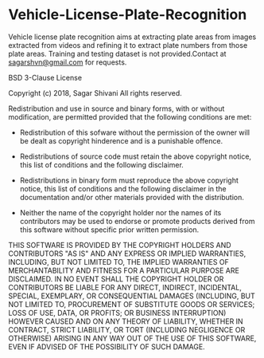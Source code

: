 # Vehicle-License-Plate-Recognition
Vehicle license plate recognition aims at extracting plate areas from images extracted from videos and refining it to extract plate numbers from those plate areas.
Training and testing dataset is not provided.Contact at sagarshvn@gmail.com for requests.


BSD 3-Clause License

Copyright (c) 2018, Sagar Shivani
All rights reserved.

Redistribution and use in source and binary forms, with or without
modification, are permitted provided that the following conditions are met:

* Redistribution of this sofware without the permission of the owner will be 
  dealt as copyright hinderence and is a punishable offence.

* Redistributions of source code must retain the above copyright notice, this
  list of conditions and the following disclaimer.

* Redistributions in binary form must reproduce the above copyright notice,
  this list of conditions and the following disclaimer in the documentation
  and/or other materials provided with the distribution.

* Neither the name of the copyright holder nor the names of its
  contributors may be used to endorse or promote products derived from
  this software without specific prior written permission.

THIS SOFTWARE IS PROVIDED BY THE COPYRIGHT HOLDERS AND CONTRIBUTORS "AS IS"
AND ANY EXPRESS OR IMPLIED WARRANTIES, INCLUDING, BUT NOT LIMITED TO, THE
IMPLIED WARRANTIES OF MERCHANTABILITY AND FITNESS FOR A PARTICULAR PURPOSE ARE
DISCLAIMED. IN NO EVENT SHALL THE COPYRIGHT HOLDER OR CONTRIBUTORS BE LIABLE
FOR ANY DIRECT, INDIRECT, INCIDENTAL, SPECIAL, EXEMPLARY, OR CONSEQUENTIAL
DAMAGES (INCLUDING, BUT NOT LIMITED TO, PROCUREMENT OF SUBSTITUTE GOODS OR
SERVICES; LOSS OF USE, DATA, OR PROFITS; OR BUSINESS INTERRUPTION) HOWEVER
CAUSED AND ON ANY THEORY OF LIABILITY, WHETHER IN CONTRACT, STRICT LIABILITY,
OR TORT (INCLUDING NEGLIGENCE OR OTHERWISE) ARISING IN ANY WAY OUT OF THE USE
OF THIS SOFTWARE, EVEN IF ADVISED OF THE POSSIBILITY OF SUCH DAMAGE.
